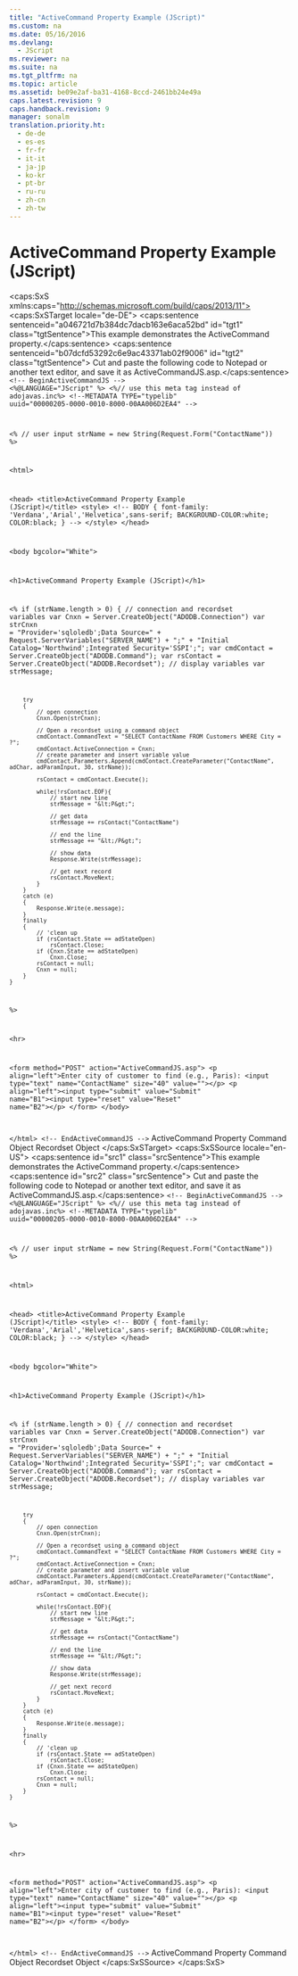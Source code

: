 ```yaml
---
title: "ActiveCommand Property Example (JScript)"
ms.custom: na
ms.date: 05/16/2016
ms.devlang: 
  - JScript
ms.reviewer: na
ms.suite: na
ms.tgt_pltfrm: na
ms.topic: article
ms.assetid: be09e2af-ba31-4168-8ccd-2461bb24e49a
caps.latest.revision: 9
caps.handback.revision: 9
manager: sonalm
translation.priority.ht: 
  - de-de
  - es-es
  - fr-fr
  - it-it
  - ja-jp
  - ko-kr
  - pt-br
  - ru-ru
  - zh-cn
  - zh-tw
---
```

# ActiveCommand Property Example (JScript)
<?xml version="1.0" encoding="utf-8"?>
<caps:SxS xmlns:caps="http://schemas.microsoft.com/build/caps/2013/11">
  <caps:SxSTarget locale="de-DE">
    <developerReferenceWithoutSyntaxDocument xsi:schemaLocation="http://ddue.schemas.microsoft.com/authoring/2003/5 http://dduestorage.blob.core.windows.net/ddueschema/developer.xsd" xmlns="http://ddue.schemas.microsoft.com/authoring/2003/5" xmlns:xlink="http://www.w3.org/1999/xlink" xmlns:xsi="http://www.w3.org/2001/XMLSchema-instance">
      <introduction>
        <para>
          <caps:sentence sentenceid="a046721d7b384dc7dacb163e6aca52bd" id="tgt1" class="tgtSentence">This example demonstrates the <legacyLink xlink:href="fb4088d5-5968-42d6-aeaa-3955046bb4da">ActiveCommand</legacyLink> property.</caps:sentence>
          <caps:sentence sentenceid="b07dcfd53292c6e9ac43371ab02f9006" id="tgt2" class="tgtSentence"> Cut and paste the following code to Notepad or another text editor, and save it as <legacyBold>ActiveCommandJS.asp</legacyBold>.</caps:sentence>
        </para>
        <code>&lt;!-- BeginActiveCommandJS --&gt;
&lt;%@LANGUAGE="JScript" %&gt;
&lt;%// use this meta tag instead of adojavas.inc%&gt;
&lt;!--METADATA TYPE="typelib" uuid="00000205-0000-0010-8000-00AA006D2EA4" --&gt;

&lt;%
    // user input
    strName = new String(Request.Form("ContactName"))
%&gt;

&lt;html&gt;

&lt;head&gt;
&lt;title&gt;ActiveCommand Property Example (JScript)&lt;/title&gt;
&lt;style&gt;
&lt;!--
BODY {
   font-family: 'Verdana','Arial','Helvetica',sans-serif;
   BACKGROUND-COLOR:white;
   COLOR:black;
    }
--&gt;
&lt;/style&gt;
&lt;/head&gt;

&lt;body bgcolor="White"&gt;

&lt;h1&gt;ActiveCommand Property Example (JScript)&lt;/h1&gt;

&lt;%
if (strName.length &gt; 0)
    {
        // connection and recordset variables
        var Cnxn = Server.CreateObject("ADODB.Connection")
        var strCnxn = "Provider='sqloledb';Data Source=" + Request.ServerVariables("SERVER_NAME") + ";" +
            "Initial Catalog='Northwind';Integrated Security='SSPI';";
        var cmdContact = Server.CreateObject("ADODB.Command");
        var rsContact = Server.CreateObject("ADODB.Recordset");
        // display variables
        var strMessage;
    
        try
        {
            // open connection
            Cnxn.Open(strCnxn);

            // Open a recordset using a command object
            cmdContact.CommandText = "SELECT ContactName FROM Customers WHERE City = ?";
            cmdContact.ActiveConnection = Cnxn;
            // create parameter and insert variable value
            cmdContact.Parameters.Append(cmdContact.CreateParameter("ContactName", adChar, adParamInput, 30, strName));
        
            rsContact = cmdContact.Execute();

            while(!rsContact.EOF){
                // start new line
                strMessage = "&lt;P&gt;";
                    
                // get data
                strMessage += rsContact("ContactName")
                    
                // end the line
                strMessage += "&lt;/P&gt;";
                
                // show data
                Response.Write(strMessage);
                    
                // get next record
                rsContact.MoveNext;
            }
        }
        catch (e)
        {
            Response.Write(e.message);
        }
        finally
        {
            // 'clean up
            if (rsContact.State == adStateOpen)
                rsContact.Close;
            if (Cnxn.State == adStateOpen)
                Cnxn.Close;
            rsContact = null;
            Cnxn = null;
        }
    }
%&gt;

&lt;hr&gt;


&lt;form method="POST" action="ActiveCommandJS.asp"&gt;
  &lt;p align="left"&gt;Enter city of customer to find (e.g., Paris): &lt;input type="text" name="ContactName" size="40" value=""&gt;&lt;/p&gt;
  &lt;p align="left"&gt;&lt;input type="submit" value="Submit" name="B1"&gt;&lt;input type="reset" value="Reset" name="B2"&gt;&lt;/p&gt;
&lt;/form&gt;
&lt;/body&gt;

&lt;/html&gt;
&lt;!-- EndActiveCommandJS --&gt;</code>
      </introduction>
      <relatedTopics>
        <link xlink:href="fb4088d5-5968-42d6-aeaa-3955046bb4da">ActiveCommand Property</link>
        <link xlink:href="a02c22fb-542d-465e-a629-30fd59dcbebf">Command Object</link>
        <link xlink:href="ede1415f-c3df-4cc5-a05b-2576b2b84b60">Recordset Object</link>
      </relatedTopics>
    </developerReferenceWithoutSyntaxDocument>
  </caps:SxSTarget>
  <caps:SxSSource locale="en-US">
    <developerReferenceWithoutSyntaxDocument xsi:schemaLocation="http://ddue.schemas.microsoft.com/authoring/2003/5 http://dduestorage.blob.core.windows.net/ddueschema/developer.xsd" xmlns="http://ddue.schemas.microsoft.com/authoring/2003/5" xmlns:xlink="http://www.w3.org/1999/xlink" xmlns:xsi="http://www.w3.org/2001/XMLSchema-instance">
      <introduction>
        <para>
          <caps:sentence id="src1" class="srcSentence">This example demonstrates the <legacyLink xlink:href="fb4088d5-5968-42d6-aeaa-3955046bb4da">ActiveCommand</legacyLink> property.</caps:sentence>
          <caps:sentence id="src2" class="srcSentence"> Cut and paste the following code to Notepad or another text editor, and save it as <legacyBold>ActiveCommandJS.asp</legacyBold>.</caps:sentence>
        </para>
        <code>&lt;!-- BeginActiveCommandJS --&gt;
&lt;%@LANGUAGE="JScript" %&gt;
&lt;%// use this meta tag instead of adojavas.inc%&gt;
&lt;!--METADATA TYPE="typelib" uuid="00000205-0000-0010-8000-00AA006D2EA4" --&gt;

&lt;%
    // user input
    strName = new String(Request.Form("ContactName"))
%&gt;

&lt;html&gt;

&lt;head&gt;
&lt;title&gt;ActiveCommand Property Example (JScript)&lt;/title&gt;
&lt;style&gt;
&lt;!--
BODY {
   font-family: 'Verdana','Arial','Helvetica',sans-serif;
   BACKGROUND-COLOR:white;
   COLOR:black;
    }
--&gt;
&lt;/style&gt;
&lt;/head&gt;

&lt;body bgcolor="White"&gt;

&lt;h1&gt;ActiveCommand Property Example (JScript)&lt;/h1&gt;

&lt;%
if (strName.length &gt; 0)
    {
        // connection and recordset variables
        var Cnxn = Server.CreateObject("ADODB.Connection")
        var strCnxn = "Provider='sqloledb';Data Source=" + Request.ServerVariables("SERVER_NAME") + ";" +
            "Initial Catalog='Northwind';Integrated Security='SSPI';";
        var cmdContact = Server.CreateObject("ADODB.Command");
        var rsContact = Server.CreateObject("ADODB.Recordset");
        // display variables
        var strMessage;
    
        try
        {
            // open connection
            Cnxn.Open(strCnxn);

            // Open a recordset using a command object
            cmdContact.CommandText = "SELECT ContactName FROM Customers WHERE City = ?";
            cmdContact.ActiveConnection = Cnxn;
            // create parameter and insert variable value
            cmdContact.Parameters.Append(cmdContact.CreateParameter("ContactName", adChar, adParamInput, 30, strName));
        
            rsContact = cmdContact.Execute();

            while(!rsContact.EOF){
                // start new line
                strMessage = "&lt;P&gt;";
                    
                // get data
                strMessage += rsContact("ContactName")
                    
                // end the line
                strMessage += "&lt;/P&gt;";
                
                // show data
                Response.Write(strMessage);
                    
                // get next record
                rsContact.MoveNext;
            }
        }
        catch (e)
        {
            Response.Write(e.message);
        }
        finally
        {
            // 'clean up
            if (rsContact.State == adStateOpen)
                rsContact.Close;
            if (Cnxn.State == adStateOpen)
                Cnxn.Close;
            rsContact = null;
            Cnxn = null;
        }
    }
%&gt;

&lt;hr&gt;


&lt;form method="POST" action="ActiveCommandJS.asp"&gt;
  &lt;p align="left"&gt;Enter city of customer to find (e.g., Paris): &lt;input type="text" name="ContactName" size="40" value=""&gt;&lt;/p&gt;
  &lt;p align="left"&gt;&lt;input type="submit" value="Submit" name="B1"&gt;&lt;input type="reset" value="Reset" name="B2"&gt;&lt;/p&gt;
&lt;/form&gt;
&lt;/body&gt;

&lt;/html&gt;
&lt;!-- EndActiveCommandJS --&gt;</code>
      </introduction>
      <relatedTopics>
        <link xlink:href="fb4088d5-5968-42d6-aeaa-3955046bb4da">ActiveCommand Property</link>
        <link xlink:href="a02c22fb-542d-465e-a629-30fd59dcbebf">Command Object</link>
        <link xlink:href="ede1415f-c3df-4cc5-a05b-2576b2b84b60">Recordset Object</link>
      </relatedTopics>
    </developerReferenceWithoutSyntaxDocument>
  </caps:SxSSource>
</caps:SxS>